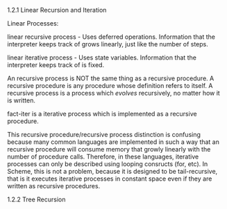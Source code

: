 1.2.1  Linear Recursion and Iteration

Linear Processes:

linear recursive process - Uses deferred operations. Information that the interpreter keeps track of grows linearly, just like the number of steps.

linear iterative process - Uses state variables. Information that the interpreter keeps track of is fixed.


An recursive process is NOT the same thing as a recursive procedure.
A recursive procedure is any procedure whose definition refers to itself.
A recursive process is a process which *evolves* recursively, no matter how it is written.

fact-iter is a iterative process which is implemented as a recursive procedure.

This recursive procedure/recursive process distinction is confusing because many common languages are implemented in such a way that an recursive procedure will consume memory that growly linearly with the number of procedure calls. Therefore, in these languages, iterative processes can only be described using looping consructs (for, etc). In Scheme, this is not a problem, because it is designed to be tail-recursive, that is it executes iterative processes in constant space even if they are written as recursive procedures.

1.2.2  Tree Recursion
